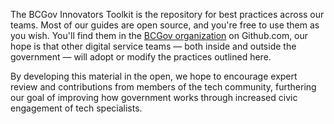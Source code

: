 The BCGov Innovators Toolkit is the repository for best practices across our teams. Most of our guides are open source, and you're free to use them as you wish. You'll find them in the [BCGov organization](https://github.com/bcgov) on Github.com, our hope is that other digital service teams — both inside and outside the government — will adopt or modify the practices outlined here.

By developing this material in the open, we hope to encourage expert review and contributions from members of the tech community, furthering our goal of improving how government works through increased civic engagement of tech specialists.